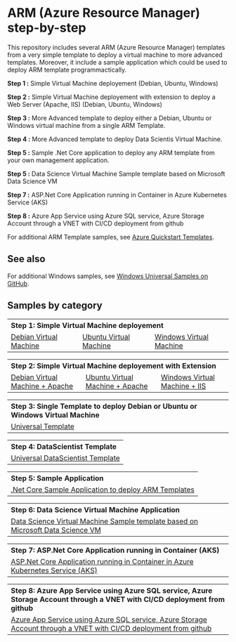 # ARM (Azure Resource Manager) step-by-step
This repository includes several ARM (Azure Resource Manager) templates from a very simple template to deploy a virtual machine to more advanced templates.
Moreover, it include a sample application which could be used to deploy ARM template programmactically.

**Step 1 :** Simple Virtual Machine deployement (Debian, Ubuntu, Windows)

**Step 2 :** Simple Virtual Machine deployement with extension to deploy a Web Server (Apache, IIS) (Debian, Ubuntu, Windows)

**Step 3 :** More Advanced template to deploy either a Debian, Ubuntu or Windows virtual machine from a single ARM Template.

**Step 4 :** More Advanced template to deploy Data Scientis Virtual Machine.

**Step 5 :** Sample .Net Core application to deploy any ARM template from your own management application.

**Step 5 :** Data Science Virtual Machine Sample template based on Microsoft Data Science VM

**Step 7 :** ASP.Net Core Application running in Container in Azure Kubernetes Service (AKS)

**Step 8 :** Azure App Service using Azure SQL service, Azure Storage Account through a VNET with CI/CD deployment from github
  

For additional ARM Template samples, see [Azure Quickstart Templates](https://github.com/Azure/azure-quickstart-templates/). 

## See also

For additional Windows samples, see [Windows Universal Samples on GitHub](https://github.com/Microsoft/Windows-universal-samples/). 

## Samples by category

<table>
 <tr>
  <th colspan="3" align="left">Step 1: Simple Virtual Machine deployement</th>
 </tr>
 <tr>
  <td><a href="Step_1_SingleVMTemplates/101-vm-simple-debian">Debian Virtual Machine</a></td>
  <td><a href="Step_1_SingleVMTemplates/101-vm-simple-ubuntu">Ubuntu Virtual Machine</a></td>
  <td><a href="Step_1_SingleVMTemplates/101-vm-simple-windows">Windows Virtual Machine</a></td>
   </tr>
</table>


<table>
 <tr>
  <th colspan="3" align="left">Step 2: Simple Virtual Machine deployement with Extension</th>
 </tr>
 <tr>
  <td><a href="Step_2_SingleVMWithExtensionTemplates/101-vm-simple-debian-extension">Debian Virtual Machine + Apache</a></td>
  <td><a href="Step_2_SingleVMWithExtensionTemplates/101-vm-simple-ubuntu-extension">Ubuntu Virtual Machine + Apache</a></td>
  <td><a href="Step_2_SingleVMWithExtensionTemplates/101-vm-simple-windows-extension">Windows Virtual Machine + IIS</a></td>
   </tr>
</table>

<table>
 <tr>
  <th colspan="3" align="left">Step 3: Single Template to deploy Debian or Ubuntu or Windows Virtual Machine</th>
 </tr>
 <tr>
  <td><a href="Step_3_SingleVMUniversalTemplate/101-vm-simple-universal">Universal Template</a></td>
   </tr>
</table>


<table>
 <tr>
  <th colspan="3" align="left">Step 4: DataScientist  Template</th>
 </tr>
 <tr>
  <td><a href="Step_4_DataScientistTemplates/101-vm-simple-universal-datascientist">Universal DataScientist Template</a></td>
   </tr>
</table>


<table>
 <tr>
  <th colspan="3" align="left">Step 5: Sample Application</th>
 </tr>
 <tr>
  <td><a href="Step_5_ARMTemplateApps/cs/DeployARMTemplate">.Net Core Sample Application to deploy ARM Templates</a></td>
   </tr>
</table>


<table>
 <tr>
  <th colspan="3" align="left">Step 6: Data Science Virtual Machine  Application</th>
 </tr>
 <tr>
  <td><a href="Step_6_DataScienceVMTemplate/101-vm-data-science-ubuntu">Data Science Virtual Machine Sample template based on Microsoft Data Science VM</a></td>
   </tr>
</table>



<table>
 <tr>
  <th colspan="3" align="left">Step 7: ASP.Net Core Application running in Container (AKS)</th>
 </tr>
 <tr>
  <td><a href="Step_7_ASPDotNetCoreContainer/">ASP.Net Core Application running in Container in Azure Kubernetes Service (AKS)</a></td>
   </tr>
</table>


<table>
 <tr>
  <th colspan="3" align="left">Step 8: Azure App Service using Azure SQL service, Azure Storage Account through a VNET with CI/CD deployment from github</th>
 </tr>
 <tr>
  <td><a href="Step_8_WebSqlServiceCICDTemplate/201-web-sql-vnet-github-cicd/"> Azure App Service using Azure SQL service, Azure Storage Account through a VNET with CI/CD deployment from github</a></td>
   </tr>
</table>

